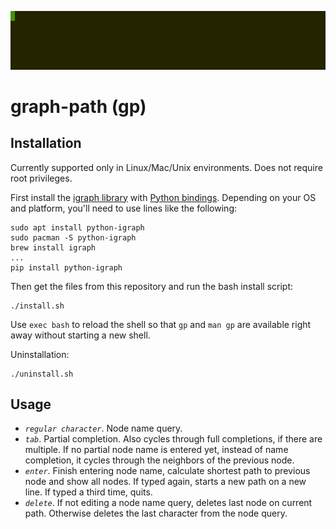 
![example.gif](example.gif)

graph-path (gp)
===============

Installation <a name="Installation"></a>
------------

Currently supported only in Linux/Mac/Unix environments. Does not require root privileges.

First install the [igraph library](https://igraph.org/c/#startc) with [Python bindings](https://igraph.org/python/#pyinstall). Depending on your OS and platform, you'll need to use lines like the following:

```
sudo apt install python-igraph
sudo pacman -S python-igraph
brew install igraph
...
pip install python-igraph
```

Then get the files from this repository and run the bash install script:
```
./install.sh
```

Use `exec bash` to reload the shell so that `gp` and `man gp` are available right away without starting a new shell.

Uninstallation:
```
./uninstall.sh
```

Usage <a name="Usage"></a>
-----
  - *`regular character`*. Node name query.
  - *`tab`*. Partial completion. Also cycles through full completions, if there are multiple. If no partial node name is entered yet, instead of name completion, it cycles through the neighbors of the previous node.
  - *`enter`*. Finish entering node name, calculate shortest path to previous node and show all nodes. If typed again, starts a new path on a new line. If typed a third time, quits.
  - *`delete`*. If not editing a node name query, deletes last node on current path. Otherwise deletes the last character from the node query.
